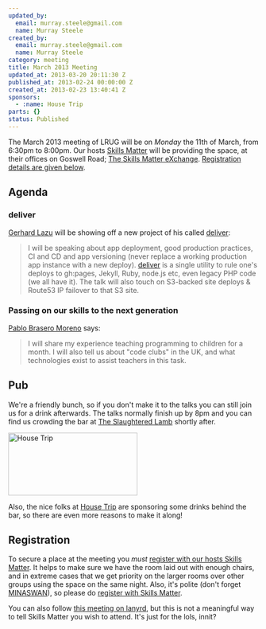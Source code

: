 ```yaml
---
updated_by:
  email: murray.steele@gmail.com
  name: Murray Steele
created_by:
  email: murray.steele@gmail.com
  name: Murray Steele
category: meeting
title: March 2013 Meeting
updated_at: 2013-03-20 20:11:30 Z
published_at: 2013-02-24 00:00:00 Z
created_at: 2013-02-23 13:40:41 Z
sponsors:
  - :name: House Trip
parts: {}
status: Published
---
```


The March 2013 meeting of LRUG will be on *Monday* the 11th of March, from 6:30pm to 8:00pm.  Our hosts [Skills Matter](http://skillsmatter.com/) will be providing the space, at their offices on Goswell Road; [The Skills Matter eXchange](http://skillsmatter.com/location-details/design-architecture/484/96).  <a href="#mar13registration">Registration details are given below</a>.

Agenda
------

### deliver

[Gerhard Lazu](http://gerhardlazu.com/) will be showing off a new project of his called [deliver](https://github.com/gerhard/deliver):

> I will be speaking about app deployment, good production
> practices, CI and CD and app versioning (never replace a
> working production app instance with a new deploy).
> [deliver](https://github.com/gerhard/deliver) is a single
> utility to rule one's deploys to gh:pages, Jekyll, Ruby,
> node.js etc, even legacy PHP code (we all have it). The
> talk will also touch on S3-backed site deploys & Route53
> IP failover to that S3 site.

### Passing on our skills to the next generation

[Pablo Brasero Moreno](http://pablobm.com/) says:

> I will share my experience teaching programming to children
> for a month. I will also tell us about "code clubs" in the
> UK, and what technologies exist to assist teachers in
> this task.

Pub
---

We're a friendly bunch, so if you don't make it to the talks you can still join us for a drink afterwards.  The talks normally finish up by 8pm and you can find us crowding the bar at [The Slaughtered Lamb](http://www.theslaughteredlambpub.com/) shortly after.

[<image src="http://assets.lrug.org/images/house_trip_logo_medium.jpg" width="260" height="126" alt="House Trip" title="House Trip Logo"/>](http://www.housetrip.com/)

Also, the nice folks at [House Trip](http://www.housetrip.com/) are sponsoring some drinks behind the bar, so there are even more reasons to make it along!

Registration <a name="mar13registration">&nbsp;</a>
---------------------------------------------------

To secure a place at the meeting you *must* [register with our hosts Skills Matter]( http://skillsmatter.com/event-details/home/lrug-march-1645).  It helps to make sure we have the room laid out with enough chairs, and in extreme cases that we get priority on the larger rooms over other groups using the space on the same night.  Also, it's polite (don't forget [MINASWAN](http://oreilly.com/ruby/excerpts/ruby-learning-rails/ruby-glossary.html#I_indexterm_d1e32036)), so please do [register with Skills Matter]( http://skillsmatter.com/event-details/home/lrug-march-1645).

You can also follow [this meeting on lanyrd](http://lanyrd.com/2013/lrug-march/), but this is not a meaningful way to tell Skills Matter you wish to attend.  It's just for the lols, innit?
